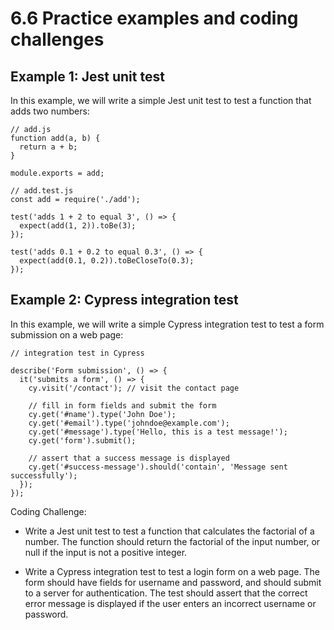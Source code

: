 # 6.6 Practice examples and coding challenges

## Example 1: Jest unit test

In this example, we will write a simple Jest unit test to test a function that adds two numbers:

```
// add.js
function add(a, b) {
  return a + b;
}

module.exports = add;
```

```
// add.test.js
const add = require('./add');

test('adds 1 + 2 to equal 3', () => {
  expect(add(1, 2)).toBe(3);
});

test('adds 0.1 + 0.2 to equal 0.3', () => {
  expect(add(0.1, 0.2)).toBeCloseTo(0.3);
});
```

## Example 2: Cypress integration test

In this example, we will write a simple Cypress integration test to test a form submission on a web page:

```
// integration test in Cypress

describe('Form submission', () => {
  it('submits a form', () => {
    cy.visit('/contact'); // visit the contact page

    // fill in form fields and submit the form
    cy.get('#name').type('John Doe');
    cy.get('#email').type('johndoe@example.com');
    cy.get('#message').type('Hello, this is a test message!');
    cy.get('form').submit();

    // assert that a success message is displayed
    cy.get('#success-message').should('contain', 'Message sent successfully');
  });
});
```

Coding Challenge:

- Write a Jest unit test to test a function that calculates the factorial of a number. The function should return the factorial of the input number, or null if the input is not a positive integer.

- Write a Cypress integration test to test a login form on a web page. The form should have fields for username and password, and should submit to a server for authentication. The test should assert that the correct error message is displayed if the user enters an incorrect username or password.